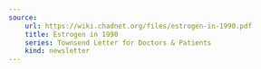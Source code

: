 ```yaml
---
source:
    url: https://wiki.chadnet.org/files/estrogen-in-1990.pdf
    title: Estrogen in 1990
    series: Townsend Letter for Doctors & Patients
    kind: newsletter
---
```

